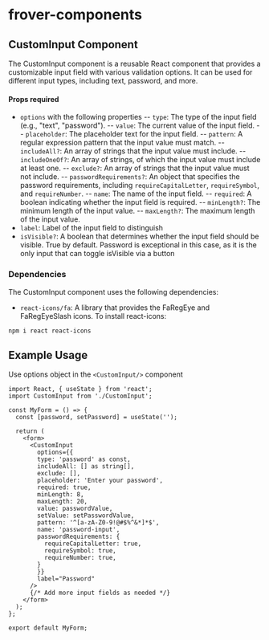 # frover-components
## CustomInput Component

The CustomInput component is a reusable React component that provides a customizable input field with various validation options. It can be used for different input types, including text, password, and more.

#### Props required

- `options` with the following properties
-- `type`: The type of the input field (e.g., "text", "password").
-- `value`: The current value of the input field.
-- `placeholder`: The placeholder text for the input field.
-- `pattern`: A regular expression pattern that the input value must match.
-- `includeAll?`: An array of strings that the input value must include.
-- `includeOneOf?`: An array of strings, of which the input value must include at least one.
-- `exclude?`: An array of strings that the input value must not include.
-- `passwordRequirements?`: An object that specifies the password requirements, including `requireCapitalLetter`, `requireSymbol`, and `requireNumber`.
-- `name`: The name of the input field.
-- `required`: A boolean indicating whether the input field is required.
-- `minLength?`: The minimum length of the input value.
-- `maxLength?`: The maximum length of the input value.
- `label`: Label of the input field to distinguish
- `isVisible?`: A boolean that determines whether the input field should be visible. True by default. Password is exceptional in this case, as it is the only input that can toggle isVisible via a button

### Dependencies

The CustomInput component uses the following dependencies:
- `react-icons/fa`: A library that provides the FaRegEye and FaRegEyeSlash icons.
To install react-icons:
```
npm i react react-icons
```

## Example Usage
Use options object in the `<CustomInput/>` component

```
import React, { useState } from 'react';
import CustomInput from './CustomInput';

const MyForm = () => {
  const [password, setPassword] = useState('');

  return (
    <form>
      <CustomInput
        options={{
        type: 'password' as const,
        includeAll: [] as string[],
        exclude: [],
        placeholder: 'Enter your password',
        required: true,
        minLength: 8,
        maxLength: 20,
        value: passwordValue,
        setValue: setPasswordValue,
        pattern: '^[a-zA-Z0-9!@#$%^&*]*$',
        name: 'password-input',
        passwordRequirements: {
          requireCapitalLetter: true,
          requireSymbol: true,
          requireNumber: true,
        }
        }}
        label="Password"
      />
      {/* Add more input fields as needed */}
    </form>
  );
};

export default MyForm;
```
